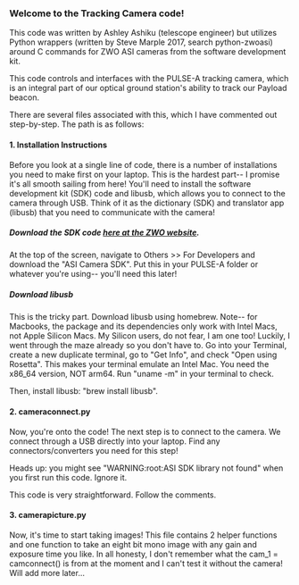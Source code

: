 ### Welcome to the Tracking Camera code!
This code was written by Ashley Ashiku (telescope engineer) but utilizes Python wrappers (written by Steve Marple 2017, search python-zwoasi) around C commands for ZWO ASI cameras from the software development kit.

This code controls and interfaces with the PULSE-A tracking camera, which is an integral part of our optical ground station's ability to track our Payload beacon. 

There are several files associated with this, which I have commented out step-by-step. 
The path is as follows:

#### 1. Installation Instructions
Before you look at a single line of code, there is a number of installations you need to make first on your laptop. This is the hardest part-- I promise it's all smooth sailing from here! You'll need to 
install the software development kit (SDK) code and libusb, which allows you to connect to the camera through USB. Think of it as the dictionary (SDK) and translator app (libusb) that you need to communicate
with the camera!

##### Download the SDK code [here at the ZWO website](https://www.zwoastro.com/software/).
At the top of the screen, navigate to Others >> For Developers and download the "ASI Camera SDK". Put this in your PULSE-A folder or whatever you're using-- you'll need this later!

##### Download libusb
This is the tricky part. Download libusb using homebrew. Note-- for Macbooks, the package and its dependencies only work with Intel Macs, not Apple Silicon Macs. My Silicon users, do not fear, I am one too!
Luckily, I went through the maze already so you don't have to. Go into your Terminal, create a new duplicate terminal, go to "Get Info", and check "Open using Rosetta". This makes your terminal emulate an Intel Mac. 
You need the x86_64 version, NOT arm64. Run "uname -m" in your terminal to check. 

Then, install libusb: "brew install libusb".

#### 2. cameraconnect.py
Now, you're onto the code! The next step is to connect to the camera. We connect through a USB directly into your laptop. Find any connectors/converters you need for this step!

Heads up: you might see "WARNING:root:ASI SDK library not found" when you first run this code. Ignore it. 

This code is very straightforward. Follow the comments.

#### 3. camerapicture.py
Now, it's time to start taking images! This file contains 2 helper functions and one function to take an eight bit mono image with any gain and exposure time you like.
In all honesty, I don't remember what the cam_1 = camconnect() is from at the moment and I can't test it without the camera! Will add more later...
